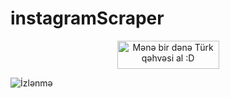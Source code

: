 # instagramScraper



<p align="center">
<a href="https://www.buymeacoffee.com/nihatfarz" target="_blank"><img src="https://cdn.buymeacoffee.com/buttons/v2/default-black.png" alt="Mənə bir dənə Türk qəhvəsi al :D" height="45" width="163" ></a>


  ![İzlənmə](https://visitor-badge.laobi.icu/badge?page_id=nihatfarz.instagramScr)
